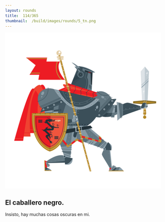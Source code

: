 ```yaml
---
layout:	rounds
title:	114/365
thumbnail:	/build/images/rounds/5_tn.png
---
```


![114/365](/build/images/rounds/5.png	)

##	El caballero negro.
Insisto, hay muchas cosas oscuras en mi.
